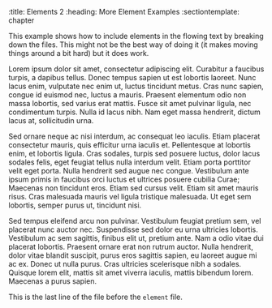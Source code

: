 :title:                 Elements 2
:heading:               More Element Examples
:sectiontemplate:       chapter


This example shows how to include elements in the flowing text by breaking
down the files. This might not be the best way of doing it (it makes moving
things around a bit hard) but it does work.

Lorem ipsum dolor sit amet, consectetur adipiscing elit. Curabitur a
faucibus turpis, a dapibus tellus. Donec tempus sapien ut est lobortis
laoreet. Nunc lacus enim, vulputate nec enim ut, luctus tincidunt metus.
Cras nunc sapien, congue id euismod nec, luctus a mauris. Praesent elementum
odio non massa lobortis, sed varius erat mattis. Fusce sit amet pulvinar
ligula, nec condimentum turpis. Nulla id lacus nibh. Nam eget massa
hendrerit, dictum lacus at, sollicitudin urna.

Sed ornare neque ac nisi interdum, ac consequat leo iaculis. Etiam placerat
consectetur mauris, quis efficitur urna iaculis et. Pellentesque at lobortis
enim, et lobortis ligula. Cras sodales, turpis sed posuere luctus, dolor
lacus sodales felis, eget feugiat tellus nulla interdum velit. Etiam porta
porttitor velit eget porta. Nulla hendrerit sed augue nec congue. Vestibulum
ante ipsum primis in faucibus orci luctus et ultrices posuere cubilia Curae;
Maecenas non tincidunt eros. Etiam sed cursus velit. Etiam sit amet mauris
risus. Cras malesuada mauris vel ligula tristique malesuada. Ut eget sem
lobortis, semper purus ut, tincidunt nisi.

Sed tempus eleifend arcu non pulvinar. Vestibulum feugiat pretium sem, vel
placerat nunc auctor nec. Suspendisse sed dolor eu urna ultricies lobortis.
Vestibulum ac sem sagittis, finibus elit ut, pretium ante. Nam a odio vitae
dui placerat lobortis. Praesent ornare erat non rutrum auctor. Nulla
hendrerit, dolor vitae blandit suscipit, purus eros sagittis sapien, eu
laoreet augue mi ac ex. Donec ut nulla purus. Cras ultricies scelerisque
nibh a sodales. Quisque lorem elit, mattis sit amet viverra iaculis, mattis
bibendum lorem. Maecenas a purus sapien.

This is the last line of the file before the `element` file.
